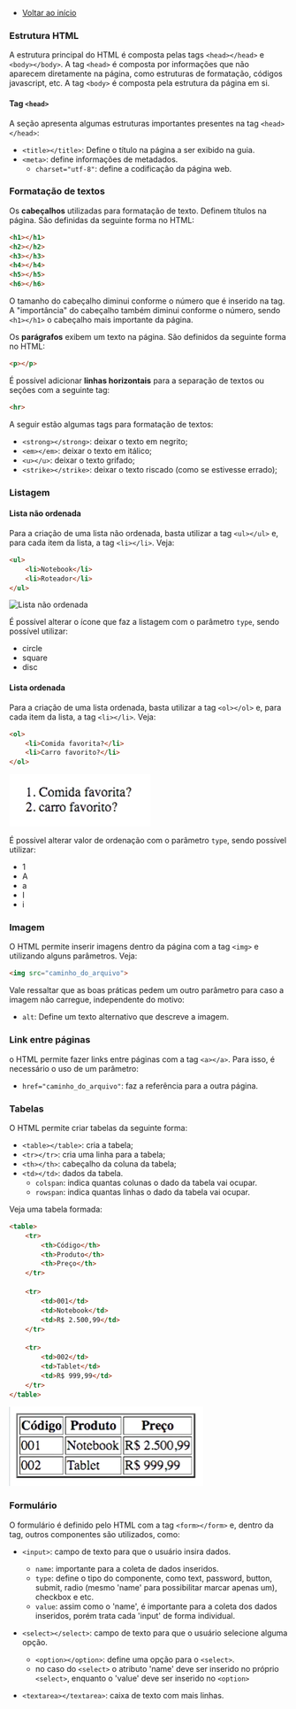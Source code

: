- [Voltar ao início](../README.md)

### Estrutura HTML

A estrutura principal do HTML é composta pelas tags `<head></head>` e `<body></body>`. A tag `<head>` é composta por informações que não aparecem diretamente na página, como estruturas de formatação, códigos javascript, etc. A tag `<body>` é composta pela estrutura da página em si.

#### Tag `<head>`

A seção apresenta algumas estruturas importantes presentes na tag `<head></head>`:

- `<title></title>`: Define o título na página a ser exibido na guia.
- `<meta>`: define informações de metadados.
    - `charset="utf-8"`: define a codificação da página web.

### Formatação de textos

Os **cabeçalhos** utilizadas para formatação de texto. Definem títulos na página. São definidas da seguinte forma no HTML:

```html
<h1></h1>
<h2></h2>
<h3></h3>
<h4></h4>
<h5></h5>
<h6></h6>
```

O tamanho do cabeçalho diminui conforme o número que é inserido na tag. A "importância" do cabeçalho também diminui conforme o número, sendo `<h1></h1>` o cabeçalho mais importante da página.

Os **parágrafos** exibem um texto na página. São definidos da seguinte forma no HTML:

```html
<p></p>
```

É possível adicionar **linhas horizontais** para a separação de textos ou seções com a seguinte tag: 

```html
<hr>
```

A seguir estão algumas tags para formatação de textos:

- `<strong></strong>`: deixar o texto em negrito;
- `<em></em>`: deixar o texto em itálico;
- `<u></u>`: deixar o texto grifado;
- `<strike></strike>`: deixar o texto riscado (como se estivesse errado);

### Listagem

#### Lista não ordenada

Para a criação de uma lista não ordenada, basta utilizar a tag `<ul></ul>` e, para cada item da lista, a tag `<li></li>`. Veja: 

```html
<ul>
    <li>Notebook</li>
    <li>Roteador</li>
</ul>
```

![Lista não ordenada](../images/listas-não-ordenadas-html.png "Lista não ordenada")

É possível alterar o ícone que faz a listagem com o parâmetro `type`, sendo possível utilizar:

- circle
- square
- disc

#### Lista ordenada

Para a criação de uma lista ordenada, basta utilizar a tag `<ol></ol>` e, para cada item da lista, a tag `<li></li>`. Veja: 

```html
<ol>
    <li>Comida favorita?</li>
    <li>Carro favorito?</li>
</ol>
```

![Lista ordenada](../images/listas-ordenadas-html.png "Lista ordenada")

É possível alterar valor de ordenação com o parâmetro `type`, sendo possível utilizar:

- 1
- A
- a
- I
- i

### Imagem

O HTML permite inserir imagens dentro da página com a tag `<img>` e utilizando alguns parâmetros. Veja: 

```html
<img src="caminho_do_arquivo">
```

Vale ressaltar que as boas práticas pedem um outro parâmetro para caso a imagem não carregue, independente do motivo:

- `alt`: Define um texto alternativo que descreve a imagem.

### Link entre páginas

o HTML permite fazer links entre páginas com a tag `<a></a>`. Para isso, é necessário o uso de um parâmetro: 

- `href="caminho_do_arquivo"`: faz a referência para a outra página.

### Tabelas

O HTML permite criar tabelas da seguinte forma: 

- `<table></table>`: cria a tabela;
- `<tr></tr>`: cria uma linha para a tabela;
- `<th></th>`: cabeçalho da coluna da tabela;
- `<td></td>`: dados da tabela.
    - `colspan`: indica quantas colunas o dado da tabela vai ocupar.
    - `rowspan`: indica quantas linhas o dado da tabela vai ocupar.

Veja uma tabela formada: 

```html
<table>
    <tr>
        <th>Código</th>
        <th>Produto</th>
        <th>Preço</th>
    </tr> 

    <tr>
        <td>001</td>
        <td>Notebook</td>
        <td>R$ 2.500,99</td>
    </tr> 

    <tr>
        <td>002</td>
        <td>Tablet</td>
        <td>R$ 999,99</td>
    </tr> 
</table>
```

![Tabela](../images/tabela-html.png "Tabela")

### Formulário

O formulário é definido pelo HTML com a tag `<form></form>` e, dentro da tag, outros componentes são utilizados, como: 

- `<input>`: campo de texto para que o usuário insira dados.
    - `name`: importante para a coleta de dados inseridos.
    - `type`: define o tipo do componente, como text, password, button, submit, radio (mesmo 'name' para possibilitar marcar apenas um), checkbox e etc.
    - `value`: assim como o 'name', é importante para a coleta dos dados inseridos, porém trata cada 'input' de forma individual.

- `<select></select>`: campo de texto para que o usuário selecione alguma opção.
    - `<option></option>`: define uma opção para o `<select>`.
    - no caso do `<select>` o atributo 'name' deve ser inserido no próprio `<select>`, enquanto o 'value' deve ser inserido no `<option>`

- `<textarea></textarea>`: caixa de texto com mais linhas.